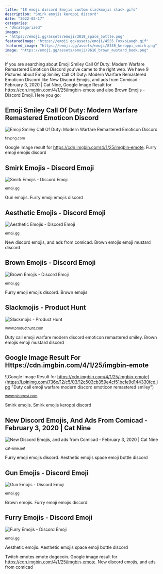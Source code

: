 ```yaml
---
title: "18 emoji discord Emojis custom slackmojis slack gifs"
description: "Smirk emojis keroppi discord"
date: "2022-02-17"
categories:
- "Uncategorized"
images:
- "https://emoji.gg/assets/emoji/3019_space_bottle.png"
featuredImage: "https://emoji.gg/assets/emoji/4555_FoxxoLaugh.gif"
featured_image: "https://emoji.gg/assets/emoji/8336_keroppi_smirk.png"
image: "https://emoji.gg/assets/emoji/9616_brown_mustard_book.png"
---
```


If you are searching about Emoji Smiley Call Of Duty: Modern Warfare Remastered Emoticon Discord you've came to the right web. We have 9 Pictures about Emoji Smiley Call Of Duty: Modern Warfare Remastered Emoticon Discord like New Discord Emojis, and ads from Comicad - February 3, 2020 | Cat Nine, Google Image Result for https://cdn.imgbin.com/4/1/25/imgbin-emote and also Brown Emojis - Discord Emoji. Here you go:

## Emoji Smiley Call Of Duty: Modern Warfare Remastered Emoticon Discord

![Emoji Smiley Call Of Duty: Modern Warfare Remastered Emoticon Discord](https://img.favpng.com/2/24/2/call-of-duty-black-ops-iii-call-of-duty-modern-warfare-3-png-favpng-0JNkN4NHciiftSYF6HNdeFgU2_t.jpg "Google image result for https://cdn.imgbin.com/4/1/25/imgbin-emote")

<small>favpng.com</small>

Google image result for https://cdn.imgbin.com/4/1/25/imgbin-emote. Furry emoji emojis discord

## Smirk Emojis - Discord Emoji

![Smirk Emojis - Discord Emoji](https://emoji.gg/assets/emoji/8336_keroppi_smirk.png "Brown emojis emoji mustard discord")

<small>emoji.gg</small>

Gun emojis. Furry emoji emojis discord

## Aesthetic Emojis - Discord Emoji

![Aesthetic Emojis - Discord Emoji](https://emoji.gg/assets/emoji/3019_space_bottle.png "Twitch emotes emote dogecoin")

<small>emoji.gg</small>

New discord emojis, and ads from comicad. Brown emojis emoji mustard discord

## Brown Emojis - Discord Emoji

![Brown Emojis - Discord Emoji](https://emoji.gg/assets/emoji/9616_brown_mustard_book.png "New discord emojis, and ads from comicad")

<small>emoji.gg</small>

Furry emoji emojis discord. Brown emojis

## Slackmojis - Product Hunt

![Slackmojis - Product Hunt](https://ph-files.imgix.net/a97c4d43-8c4b-4578-bca9-a20e50478776?auto=format&amp;auto=compress&amp;codec=mozjpeg&amp;cs=strip&amp;w=266&amp;h=380 "Furry emojis")

<small>www.producthunt.com</small>

Duty call emoji warfare modern discord emoticon remastered smiley. Brown emojis emoji mustard discord

## Google Image Result For Https://cdn.imgbin.com/4/1/25/imgbin-emote

![Google Image Result for https://cdn.imgbin.com/4/1/25/imgbin-emote](https://i.pinimg.com/736x/12/c5/03/12c503cb359e4cf51bcfe9d144330fcd.jpg "Duty call emoji warfare modern discord emoticon remastered smiley")

<small>www.pinterest.com</small>

Smirk emojis. Smirk emojis keroppi discord

## New Discord Emojis, And Ads From Comicad - February 3, 2020 | Cat Nine

![New Discord Emojis, and ads from Comicad - February 3, 2020 | Cat Nine](http://cat-nine.net/wp-content/uploads/2020/02/new-discord-emojis.png "Furry emojis")

<small>cat-nine.net</small>

Furry emoji emojis discord. Aesthetic emojis space emoji bottle discord

## Gun Emojis - Discord Emoji

![Gun Emojis - Discord Emoji](https://emoji.gg/assets/emoji/6945_duogun.png "New discord emojis, and ads from comicad")

<small>emoji.gg</small>

Brown emojis. Furry emoji emojis discord

## Furry Emojis - Discord Emoji

![Furry Emojis - Discord Emoji](https://emoji.gg/assets/emoji/4555_FoxxoLaugh.gif "Smirk emojis")

<small>emoji.gg</small>

Aesthetic emojis. Aesthetic emojis space emoji bottle discord

Twitch emotes emote dogecoin. Google image result for https://cdn.imgbin.com/4/1/25/imgbin-emote. New discord emojis, and ads from comicad
